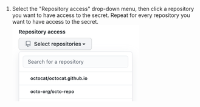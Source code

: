 1. Select the "Repository access" drop-down menu, then click a repository you want to have access to the secret. Repeat for every repository you want to have access to the secret. !["Repository access" drop-down menu](/assets/images/help/settings/codespaces-secret-repository-access-drop-down.png)
